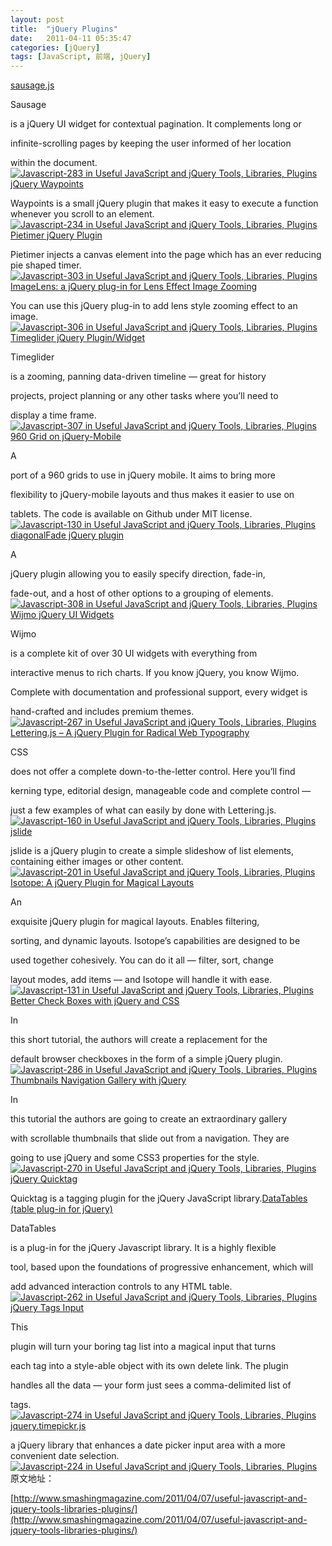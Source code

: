```yaml
---
layout: post
title:  "jQuery Plugins"
date:   2011-04-11 05:35:47
categories: [jQuery]
tags: [JavaScript, 前端, jQuery]
---
```


[sausage.js](http://christophercliff.github.com/sausage/)

Sausage

is a jQuery UI widget for contextual pagination. It complements long or

infinite-scrolling pages by keeping the user informed of her location 

within the document.[![Javascript-283 in Useful JavaScript and jQuery Tools, Libraries, Plugins](http://media.smashingmagazine.com/cdn_smash/wp-content/uploads/2011/04/javascript-283.jpg)](http://christophercliff.github.com/sausage/)[jQuery Waypoints](http://imakewebthings.github.com/jquery-waypoints/)

Waypoints is a small jQuery plugin that makes it easy to execute a function whenever you scroll to an element.[![Javascript-234 in Useful JavaScript and jQuery Tools, Libraries, Plugins](http://media.smashingmagazine.com/cdn_smash/wp-content/uploads/2011/04/javascript-234.jpg)](http://imakewebthings.github.com/jquery-waypoints/)[Pietimer jQuery Plugin](http://twinc.co.uk/pietimer)

Pietimer injects a canvas element into the page which has an ever reducing pie shaped timer.[![Javascript-303 in Useful JavaScript and jQuery Tools, Libraries, Plugins](http://media.smashingmagazine.com/cdn_smash/wp-content/uploads/2011/04/javascript-303.jpg)](http://twinc.co.uk/pietimer)[ImageLens: a jQuery plug-in for Lens Effect Image Zooming](http://www.dailycoding.com/Posts/imagelens__a_jquery_plugin_for_lens_effect_image_zooming.aspx)

You can use this jQuery plug-in to add lens style zooming effect to an image.[![Javascript-306 in Useful JavaScript and jQuery Tools, Libraries, Plugins](http://media.smashingmagazine.com/cdn_smash/wp-content/uploads/2011/04/javascript-306.jpg)](http://www.dailycoding.com/Posts/imagelens__a_jquery_plugin_for_lens_effect_image_zooming.aspx)[Timeglider jQuery Plugin/Widget](http://timeglider.com/jquery/)

Timeglider

is a zooming, panning data-driven timeline — great for history 

projects, project planning or any other tasks where you’ll need to 

display a time frame.[![Javascript-307 in Useful JavaScript and jQuery Tools, Libraries, Plugins](http://media.smashingmagazine.com/cdn_smash/wp-content/uploads/2011/04/javascript-307.jpg)](http://timeglider.com/jquery/)[960 Grid on jQuery-Mobile](http://jeromeetienne.github.com/jquery-mobile-960/)

A

port of a 960 grids to use in jQuery mobile. It aims to bring more 

flexibility to jQuery-mobile layouts and thus makes it easier to use on 

tablets. The code is available on Github under MIT license.[![Javascript-130 in Useful JavaScript and jQuery Tools, Libraries, Plugins](http://media.smashingmagazine.com/cdn_smash/wp-content/uploads/2011/04/javascript-130.jpg)](http://jeromeetienne.github.com/jquery-mobile-960/)[diagonalFade jQuery plugin](http://jonobr1.github.com/diagonalFade/)

A

jQuery plugin allowing you to easily specify direction, fade-in, 

fade-out, and a host of other options to a grouping of elements.[![Javascript-308 in Useful JavaScript and jQuery Tools, Libraries, Plugins](http://media.smashingmagazine.com/cdn_smash/wp-content/uploads/2011/04/javascript-308.jpg)](http://jonobr1.github.com/diagonalFade/)[Wijmo jQuery UI Widgets](http://wijmo.com/)

Wijmo

is a complete kit of over 30 UI widgets with everything from 

interactive menus to rich charts. If you know jQuery, you know Wijmo. 

Complete with documentation and professional support, every widget is 

hand-crafted and includes premium themes.[![Javascript-267 in Useful JavaScript and jQuery Tools, Libraries, Plugins](http://media.smashingmagazine.com/cdn_smash/wp-content/uploads/2011/04/javascript-267.jpg)](http://wijmo.com/)[Lettering.js – A jQuery Plugin for Radical Web Typography](http://letteringjs.com/)

CSS

does not offer a complete down-to-the-letter control. Here you’ll find 

kerning type, editorial design, manageable code and complete control — 

just a few examples of what can easily by done with Lettering.js.[![Javascript-160 in Useful JavaScript and jQuery Tools, Libraries, Plugins](http://media.smashingmagazine.com/cdn_smash/wp-content/uploads/2011/04/javascript-160.jpg)](http://letteringjs.com/)[jslide](http://code.google.com/p/jslide/)

jslide is a jQuery plugin to create a simple slideshow of list elements, containing either images or other content.[![Javascript-201 in Useful JavaScript and jQuery Tools, Libraries, Plugins](http://media.smashingmagazine.com/cdn_smash/wp-content/uploads/2011/04/javascript-201.jpg)](http://code.google.com/p/jslide/)[Isotope: A jQuery Plugin for Magical Layouts](http://isotope.metafizzy.co/)

An

exquisite jQuery plugin for magical layouts. Enables filtering, 

sorting, and dynamic layouts. Isotope’s capabilities are designed to be 

used together cohesively. You can do it all — filter, sort, change 

layout modes, add items — and Isotope will handle it with ease.[![Javascript-131 in Useful JavaScript and jQuery Tools, Libraries, Plugins](http://media.smashingmagazine.com/cdn_smash/wp-content/uploads/2011/04/javascript-131.jpg)](http://isotope.metafizzy.co/)[Better Check Boxes with jQuery and CSS](http://tutorialzine.com/2011/03/better-check-boxes-jquery-css/)

In

this short tutorial, the authors will create a replacement for the 

default browser checkboxes in the form of a simple jQuery plugin.[![Javascript-286 in Useful JavaScript and jQuery Tools, Libraries, Plugins](http://media.smashingmagazine.com/cdn_smash/wp-content/uploads/2011/04/javascript-286.jpg)](http://tutorialzine.com/2011/03/better-check-boxes-jquery-css/)[Thumbnails Navigation Gallery with jQuery](http://tympanus.net/codrops/2010/07/29/thumbnails-navigation-gallery/)

In

this tutorial the authors are going to create an extraordinary gallery 

with scrollable thumbnails that slide out from a navigation. They are 

going to use jQuery and some CSS3 properties for the style.[![Javascript-270 in Useful JavaScript and jQuery Tools, Libraries, Plugins](http://media.smashingmagazine.com/cdn_smash/wp-content/uploads/2011/04/javascript-270.jpg)](http://tympanus.net/codrops/2010/07/29/thumbnails-navigation-gallery/)[jQuery Quicktag](http://iplantideas.com/quicktag/)

Quicktag is a tagging plugin for the jQuery JavaScript library.[DataTables (table plug-in for jQuery)](http://datatables.net/)

DataTables

is a plug-in for the jQuery Javascript library. It is a highly flexible

tool, based upon the foundations of progressive enhancement, which will

add advanced interaction controls to any HTML table.[![Javascript-262 in Useful JavaScript and jQuery Tools, Libraries, Plugins](http://media.smashingmagazine.com/cdn_smash/wp-content/uploads/2011/04/javascript-262.jpg)](http://datatables.net/)[jQuery Tags Input](http://xoxco.com/clickable/jquery-tags-input)

This

plugin will turn your boring tag list into a magical input that turns 

each tag into a style-able object with its own delete link. The plugin 

handles all the data — your form just sees a comma-delimited list of 

tags.[![Javascript-274 in Useful JavaScript and jQuery Tools, Libraries, Plugins](http://media.smashingmagazine.com/cdn_smash/wp-content/uploads/2011/04/javascript-274.jpg)](http://xoxco.com/clickable/jquery-tags-input)[jquery.timepickr.js](http://haineault.com/media/examples/jquery-utils/demo/ui-timepickr.html)

a jQuery library that enhances a date picker input area with a more convenient date selection.[![Javascript-224 in Useful JavaScript and jQuery Tools, Libraries, Plugins](http://media.smashingmagazine.com/cdn_smash/wp-content/uploads/2011/04/javascript-224.jpg)](http://haineault.com/media/examples/jquery-utils/demo/ui-timepickr.html)原文地址：

[http://www.smashingmagazine.com/2011/04/07/useful-javascript-and-jquery-tools-libraries-plugins/](http://www.smashingmagazine.com/2011/04/07/useful-javascript-and-jquery-tools-libraries-plugins/)